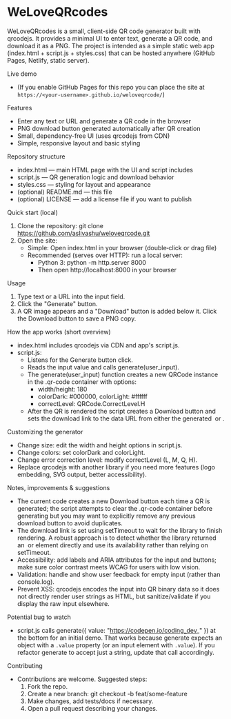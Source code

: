 # WeLoveQRcodes

WeLoveQRcodes is a small, client-side QR code generator built with qrcodejs. It provides a minimal UI to enter text, generate a QR code, and download it as a PNG. The project is intended as a simple static web app (index.html + script.js + styles.css) that can be hosted anywhere (GitHub Pages, Netlify, static server).

Live demo
- (If you enable GitHub Pages for this repo you can place the site at `https://<your-username>.github.io/weloveqrcode/`)

Features
- Enter any text or URL and generate a QR code in the browser
- PNG download button generated automatically after QR creation
- Small, dependency-free UI (uses qrcodejs from CDN)
- Simple, responsive layout and basic styling

Repository structure
- index.html — main HTML page with the UI and script includes
- script.js — QR generation logic and download behavior
- styles.css — styling for layout and appearance
- (optional) README.md — this file
- (optional) LICENSE — add a license file if you want to publish

Quick start (local)
1. Clone the repository:
   git clone https://github.com/aslivashu/weloveqrcode.git
2. Open the site:
   - Simple: Open index.html in your browser (double‑click or drag file)
   - Recommended (serves over HTTP): run a local server:
     - Python 3: python -m http.server 8000
     - Then open http://localhost:8000 in your browser

Usage
1. Type text or a URL into the input field.
2. Click the "Generate" button.
3. A QR image appears and a "Download" button is added below it. Click the Download button to save a PNG copy.

How the app works (short overview)
- index.html includes qrcodejs via CDN and app's script.js.
- script.js:
  - Listens for the Generate button click.
  - Reads the input value and calls generate(user_input).
  - The generate(user_input) function creates a new QRCode instance in the .qr-code container with options:
    - width/height: 180
    - colorDark: #000000, colorLight: #ffffff
    - correctLevel: QRCode.CorrectLevel.H
  - After the QR is rendered the script creates a Download button and sets the download link to the data URL from either the generated <img> or <canvas>.

Customizing the generator
- Change size: edit the width and height options in script.js.
- Change colors: set colorDark and colorLight.
- Change error correction level: modify correctLevel (L, M, Q, H).
- Replace qrcodejs with another library if you need more features (logo embedding, SVG output, better accessibility).

Notes, improvements & suggestions
- The current code creates a new Download button each time a QR is generated; the script attempts to clear the .qr-code container before generating but you may want to explicitly remove any previous download button to avoid duplicates.
- The download link is set using setTimeout to wait for the library to finish rendering. A robust approach is to detect whether the library returned an <img> or <canvas> element directly and use its availability rather than relying on setTimeout.
- Accessibility: add labels and ARIA attributes for the input and buttons; make sure color contrast meets WCAG for users with low vision.
- Validation: handle and show user feedback for empty input (rather than console.log).
- Prevent XSS: qrcodejs encodes the input into QR binary data so it does not directly render user strings as HTML, but sanitize/validate if you display the raw input elsewhere.

Potential bug to watch
- script.js calls generate({ value: "https://codepen.io/coding_dev_" }) at the bottom for an initial demo. That works because generate expects an object with a `.value` property (or an input element with `.value`). If you refactor generate to accept just a string, update that call accordingly.

Contributing
- Contributions are welcome. Suggested steps:
  1. Fork the repo.
  2. Create a new branch: git checkout -b feat/some-feature
  3. Make changes, add tests/docs if necessary.
  4. Open a pull request describing your changes.



